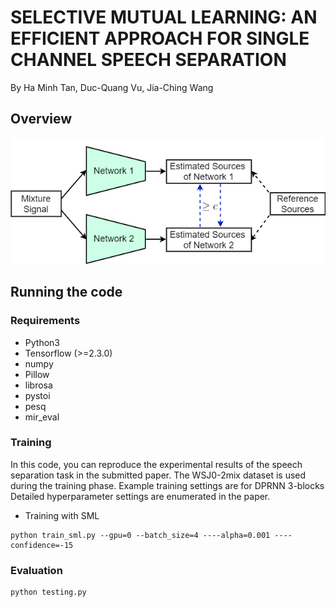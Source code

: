 # SELECTIVE MUTUAL LEARNING: AN EFFICIENT APPROACH FOR SINGLE CHANNEL SPEECH SEPARATION

By Ha Minh Tan, Duc-Quang Vu, Jia-Ching Wang

## Overview

<p align="center">
  <img width="800" alt="fig_method" src="https://github.com/vdquang1991/selective_mutual_learning/blob/main/sml.png">
</p>

## Running the code

### Requirements
- Python3
- Tensorflow (>=2.3.0)
- numpy 
- Pillow
- librosa
- pystoi
- pesq
- mir_eval

### Training

In this code, you can reproduce the experimental results of the speech separation task in the submitted paper.
The WSJ0-2mix dataset is used during the training phase.
Example training settings are for DPRNN 3-blocks
Detailed hyperparameter settings are enumerated in the paper.

- Training with SML
~~~
python train_sml.py --gpu=0 --batch_size=4 ----alpha=0.001 ----confidence=-15
~~~

### Evaluation

~~~
python testing.py 
~~~



